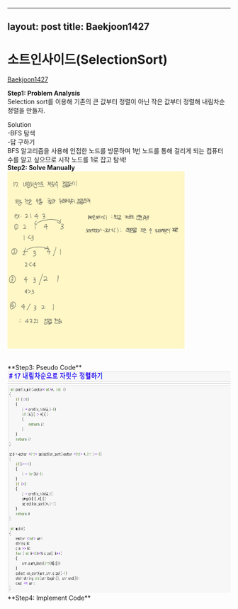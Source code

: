 
---
layout: post
title: Baekjoon1427
---

# 소트인사이드(SelectionSort) #
[Baekjoon1427](https://www.acmicpc.net/problem/1427)

**Step1: Problem Analysis**<br/>
Selection sort를 이용해 기존의 큰 값부터 정렬이 아닌 작은 값부터 정렬해 내림차순 정렬을 만들자.<br/>

Solution<br/>
-BFS 탐색<br/>
-답 구하기<br/>
BFS 알고리즘을 사용해 인접한 노드를 방문하며 1번 노드를 통해 걸리게 되는 컴퓨터 수를 알고 싶으므로 시작 노드를 1로 잡고 탐색! <br/>
**Step2: Solve Manually**<br/>
<img src="/_images/Baek1427_1.jpg" width="400" height="400">

<br/>
**Step3: Pseudo Code**<br/>
<img src="/_images/Baek1427_2.png" width="700" height="500">
<br/>
**Step4: Implement Code** <br/> 
<script src="https://gist.github.com/growingpenguin/57ca2a2c4b6374d955b6cb43b6e43a8a.js"></script>
